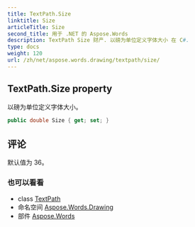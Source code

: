 ```yaml
---
title: TextPath.Size
linktitle: Size
articleTitle: Size
second_title: 用于 .NET 的 Aspose.Words
description: TextPath Size 财产. 以磅为单位定义字体大小 在 C#.
type: docs
weight: 120
url: /zh/net/aspose.words.drawing/textpath/size/
---
```

## TextPath.Size property

以磅为单位定义字体大小。

```csharp
public double Size { get; set; }
```

## 评论

默认值为 36。

### 也可以看看

* class [TextPath](../)
* 命名空间 [Aspose.Words.Drawing](../../../aspose.words.drawing/)
* 部件 [Aspose.Words](../../../)
